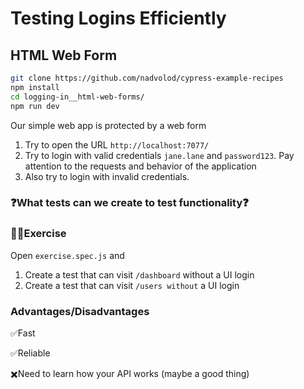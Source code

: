# Testing Logins Efficiently

## HTML Web Form

```bash
git clone https://github.com/nadvolod/cypress-example-recipes
npm install
cd logging-in__html-web-forms/
npm run dev
```

Our simple web app is protected by a web form

1. Try to open the URL `http://localhost:7077/`
2. Try to login with valid credentials `jane.lane` and `password123`. Pay attention to the requests and behavior of the application
3. Also try to login with invalid credentials.

### ❓What tests can we create to test functionality❓

### 🏋️‍♀️Exercise

Open `exercise.spec.js` and
1. Create a test that can visit `/dashboard` without a UI login
2. Create a test that can visit `/users without` a UI login

### Advantages/Disadvantages
✅Fast

✅Reliable

✖️Need to learn how your API works (maybe a good thing)